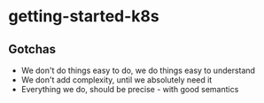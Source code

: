 # getting-started-k8s

## Gotchas

- We don't do things easy to do, we do things easy to understand
- We don't add complexity, until we absolutely need it
- Everything we do, should be precise - with good semantics

